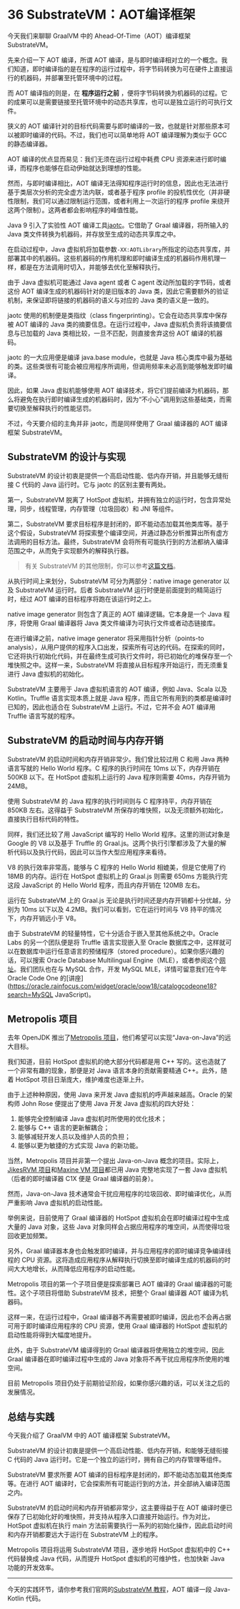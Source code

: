 # 36 SubstrateVM：AOT编译框架

今天我们来聊聊 GraalVM 中的 Ahead-Of-Time（AOT）编译框架 SubstrateVM。

先来介绍一下 AOT 编译，所谓 AOT 编译，是与即时编译相对立的一个概念。我们知道，即时编译指的是在程序的运行过程中，将字节码转换为可在硬件上直接运行的机器码，并部署至托管环境中的过程。

而 AOT 编译指的则是，在 **程序运行之前** ，便将字节码转换为机器码的过程。它的成果可以是需要链接至托管环境中的动态共享库，也可以是独立运行的可执行文件。

狭义的 AOT 编译针对的目标代码需要与即时编译的一致，也就是针对那些原本可以被即时编译的代码。不过，我们也可以简单地将 AOT 编译理解为类似于 GCC 的静态编译器。

AOT 编译的优点显而易见：我们无须在运行过程中耗费 CPU 资源来进行即时编译，而程序也能够在启动伊始就达到理想的性能。

然而，与即时编译相比，AOT 编译无法得知程序运行时的信息，因此也无法进行基于类层次分析的完全虚方法内联，或者基于程序 profile 的投机性优化（并非硬性限制，我们可以通过限制运行范围，或者利用上一次运行的程序 profile 来绕开这两个限制）。这两者都会影响程序的峰值性能。

Java 9 引入了实验性 AOT 编译工具[jaotc](https://openjdk.java.net/jeps/295)。它借助了 Graal 编译器，将所输入的 Java 类文件转换为机器码，并存放至生成的动态共享库之中。

在启动过程中，Java 虚拟机将加载参数`-XX:AOTLibrary`所指定的动态共享库，并部署其中的机器码。这些机器码的作用机理和即时编译生成的机器码作用机理一样，都是在方法调用时切入，并能够去优化至解释执行。

由于 Java 虚拟机可能通过 Java agent 或者 C agent 改动所加载的字节码，或者这份 AOT 编译生成的机器码针对的是旧版本的 Java 类，因此它需要额外的验证机制，来保证即将链接的机器码的语义与对应的 Java 类的语义是一致的。

jaotc 使用的机制便是类指纹（class fingerprinting）。它会在动态共享库中保存被 AOT 编译的 Java 类的摘要信息。在运行过程中，Java 虚拟机负责将该摘要信息与已加载的 Java 类相比较，一旦不匹配，则直接舍弃这份 AOT 编译的机器码。

jaotc 的一大应用便是编译 java.base module，也就是 Java 核心类库中最为基础的类。这些类很有可能会被应用程序所调用，但调用频率未必高到能够触发即时编译。

因此，如果 Java 虚拟机能够使用 AOT 编译技术，将它们提前编译为机器码，那么将避免在执行即时编译生成的机器码时，因为“不小心”调用到这些基础类，而需要切换至解释执行的性能惩罚。

不过，今天要介绍的主角并非 jaotc，而是同样使用了 Graal 编译器的 AOT 编译框架 SubstrateVM。

## SubstrateVM 的设计与实现

SubstrateVM 的设计初衷是提供一个高启动性能、低内存开销，并且能够无缝衔接 C 代码的 Java 运行时。它与 jaotc 的区别主要有两处。

第一，SubstrateVM 脱离了 HotSpot 虚拟机，并拥有独立的运行时，包含异常处理，同步，线程管理，内存管理（垃圾回收）和 JNI 等组件。

第二，SubstrateVM 要求目标程序是封闭的，即不能动态加载其他类库等。基于这个假设，SubstrateVM 将探索整个编译空间，并通过静态分析推算出所有虚方法调用的目标方法。最终，SubstrateVM 会将所有可能执行到的方法都纳入编译范围之中，从而免于实现额外的解释执行器。

> 有关 SubstrateVM 的其他限制，你可以参考[这篇文档](https://github.com/oracle/graal/blob/master/substratevm/LIMITATIONS.md.html)。

从执行时间上来划分，SubstrateVM 可分为两部分：native image generator 以及 SubstrateVM 运行时。后者 SubstrateVM 运行时便是前面提到的精简运行时，经过 AOT 编译的目标程序将跑在该运行时之上。

native image generator 则包含了真正的 AOT 编译逻辑。它本身是一个 Java 程序，将使用 Graal 编译器将 Java 类文件编译为可执行文件或者动态链接库。

在进行编译之前，native image generator 将采用指针分析（points-to analysis），从用户提供的程序入口出发，探索所有可达的代码。在探索的同时，它还将执行初始化代码，并在最终生成可执行文件时，将已初始化的堆保存至一个堆快照之中。这样一来，SubstrateVM 将直接从目标程序开始运行，而无须重复进行 Java 虚拟机的初始化。

SubstrateVM 主要用于 Java 虚拟机语言的 AOT 编译，例如 Java、Scala 以及 Kotlin。Truffle 语言实现本质上就是 Java 程序，而且它所有用到的类都是编译时已知的，因此也适合在 SubstrateVM 上运行。不过，它并不会 AOT 编译用 Truffle 语言写就的程序。

## SubstrateVM 的启动时间与内存开销

SubstrateVM 的启动时间和内存开销非常少。我们曾比较过用 C 和用 Java 两种语言写就的 Hello World 程序。C 程序的执行时间在 10ms 以下，内存开销在 500KB 以下。在 HotSpot 虚拟机上运行的 Java 程序则需要 40ms，内存开销为 24MB。

使用 SubstrateVM 的 Java 程序的执行时间则与 C 程序持平，内存开销在 850KB 左右。这得益于 SubstrateVM 所保存的堆快照，以及无须额外初始化，直接执行目标代码的特性。

同样，我们还比较了用 JavaScript 编写的 Hello World 程序。这里的测试对象是 Google 的 V8 以及基于 Truffle 的 Graal.js。这两个执行引擎都涉及了大量的解析代码以及执行代码，因此可以当作大型应用程序来看待。

V8 的执行效率非常高，能够与 C 程序的 Hello World 相媲美，但是它使用了约 18MB 的内存。运行在 HotSpot 虚拟机上的 Graal.js 则需要 650ms 方能执行完这段 JavaScript 的 Hello World 程序，而且内存开销在 120MB 左右。

运行在 SubstrateVM 上的 Graal.js 无论是执行时间还是内存开销都十分优越，分别为 10ms 以下以及 4.2MB。我们可以看到，它在运行时间与 V8 持平的情况下，内存开销远小于 V8。

由于 SubstrateVM 的轻量特性，它十分适合于嵌入至其他系统之中。Oracle Labs 的另一个团队便是将 Truffle 语言实现嵌入至 Oracle 数据库之中，这样就可以在数据库中运行任意语言的预储程序（stored procedure）。如果你感兴趣的话，可以搜索 Oracle Database Multilingual Engine（MLE），或者参阅这个[网址](https://www.oracle.com/technetwork/database/multilingual-engine/overview/index.html)。我们团队也在与 MySQL 合作，开发 MySQL MLE，详情可留意我们在今年 Oracle Code One 的\[讲座\](<https://oracle.rainfocus.com/widget/oracle/oow18/catalogcodeone18?search=MySQL> JavaScript)。

## Metropolis 项目

去年 OpenJDK 推出了[Metropolis 项目](https://openjdk.java.net/projects/metropolis/)，他们希望可以实现“Java-on-Java”的远大目标。

我们知道，目前 HotSpot 虚拟机的绝大部分代码都是用 C++ 写的。这也造就了一个非常有趣的现象，那便是对 Java 语言本身的贡献需要精通 C++。此外，随着 HotSpot 项目日渐庞大，维护难度也逐渐上升。

由于上述种种原因，使用 Java 来开发 Java 虚拟机的呼声越来越高。Oracle 的架构师 John Rose 便提出了使用 Java 开发 Java 虚拟机的四大好处：

1. 能够完全控制编译 Java 虚拟机时所使用的优化技术；
1. 能够与 C++ 语言的更新解耦合；
1. 能够减轻开发人员以及维护人员的负担；
1. 能够以更为敏捷的方式实现 Java 的新功能。

当然，Metropolis 项目并非第一个提出 Java-on-Java 概念的项目。实际上，[JikesRVM 项目](https://www.jikesrvm.org/)和[Maxine VM 项目](https://github.com/beehive-lab/Maxine-VM)都已用 Java 完整地实现了一套 Java 虚拟机（后者的即时编译器 C1X 便是 Graal 编译器的前身）。

然而，Java-on-Java 技术通常会干扰应用程序的垃圾回收、即时编译优化，从而严重影响 Java 虚拟机的启动性能。

举例来说，目前使用了 Graal 编译器的 HotSpot 虚拟机会在即时编译过程中生成大量的 Java 对象，这些 Java 对象同样会占据应用程序的堆空间，从而使得垃圾回收更加频繁。

另外，Graal 编译器本身也会触发即时编译，并与应用程序的即时编译竞争编译线程的 CPU 资源。这将造成应用程序从解释执行切换至即时编译生成的机器码的时间大大地增长，从而降低应用程序的启动性能。

Metropolis 项目的第一个子项目便是探索部署已 AOT 编译的 Graal 编译器的可能性。这个子项目将借助 SubstrateVM 技术，把整个 Graal 编译器 AOT 编译为机器码。

这样一来，在运行过程中，Graal 编译器不再需要被即时编译，因此也不会再占据可用于即时编译应用程序的 CPU 资源，使用 Graal 编译器的 HotSpot 虚拟机的启动性能将得到大幅度地提升。

此外，由于 SubstrateVM 编译得到的 Graal 编译器将使用独立的堆空间，因此 Graal 编译器在即时编译过程中生成的 Java 对象将不再干扰应用程序所使用的堆空间。

目前 Metropolis 项目仍处于前期验证阶段，如果你感兴趣的话，可以关注之后的发展情况。

## 总结与实践

今天我介绍了 GraalVM 中的 AOT 编译框架 SubstrateVM。

SubstrateVM 的设计初衷是提供一个高启动性能、低内存开销，和能够无缝衔接 C 代码的 Java 运行时。它是一个独立的运行时，拥有自己的内存管理等组件。

SubstrateVM 要求所要 AOT 编译的目标程序是封闭的，即不能动态加载其他类库等。在进行 AOT 编译时，它会探索所有可能运行到的方法，并全部纳入编译范围之内。

SubstrateVM 的启动时间和内存开销都非常少，这主要得益于在 AOT 编译时便已保存了已初始化好的堆快照，并支持从程序入口直接开始运行。作为对比，HotSpot 虚拟机在执行 main 方法前需要执行一系列的初始化操作，因此启动时间和内存开销都要远大于运行在 SubstrateVM 上的程序。

Metropolis 项目将运用 SubstrateVM 项目，逐步地将 HotSpot 虚拟机中的 C++ 代码替换成 Java 代码，从而提升 HotSpot 虚拟机的可维护性，也加快新 Java 功能的开发效率。

______________________________________________________________________

今天的实践环节，请你参考我们官网的[SubstrateVM 教程](https://www.graalvm.org/docs/examples/java-kotlin-aot/)，AOT 编译一段 Java-Kotlin 代码。
